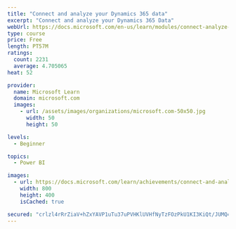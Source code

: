 ```yaml
---
title: "Connect and analyze your Dynamics 365 data​"
excerpt: "Connect and analyze your Dynamics 365 Data​"
webUrl: https://docs.microsoft.com/en-us/learn/modules/connect-analyze-dynamics-365-data/
type: course
price: Free
length: PT57M
ratings:
  count: 2231
  average: 4.705065
heat: 52

provider:
  name: Microsoft Learn
  domain: microsoft.com
  images:
    - url: /assets/images/organizations/microsoft.com-50x50.jpg
      width: 50
      height: 50

levels:
  - Beginner

topics:
  - Power BI

images:
  - url: https://docs.microsoft.com/learn/achievements/connect-and-analyze-your-microsoft-dynamics-365-data-social.png
    width: 800
    height: 400
    isCached: true

secured: "crlzl4rRrZiaV+hZxYAVP1uTu37uPVHKlUVHfNyTzFOzPkU1KI3KiQt/JUMQ484JXTrIsLkf9LvZyD88m2MVB/ZTlSS4TRrf1+nkPJV5hNnIXUfg+LjYCQlbDkLuLCBUlW/57Yq6RrKz9zhWtMBKsqocENYRuWToCXXUdb/BFYnZ3EpaKa5oOjbXVuvlYWBvfrwNfiKGtZ2lWZX6i5crCH/z7t6X3ycoqRA4AWx9fXd4zQ8yej2FB0YjALDFJfuItnjdNdjIU1iCT9F+tsPVwJU2ZPIGEs58SlLyxkibDUoJP2/n433lCWz9tEdbsiHxIUBcjsVez3ifSXNDJxC9vU4ujJOLl74yZT4uYd3STfjjAf2I01Z6E5YMjShKA4rVrByeYCssXC0mgVTZkgQd6YBRRaRmisxPksA39z/wzWA=;CwZF3jP0wpxSbLRZ+H0KPw=="
---
```


